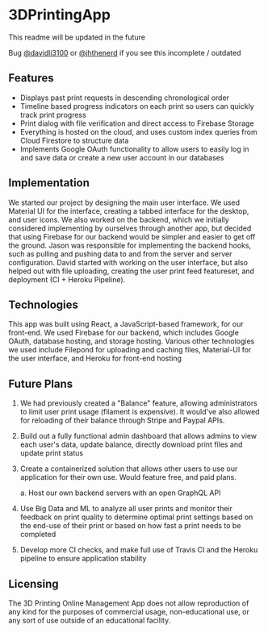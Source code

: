 # 3DPrintingApp

This readme will be updated in the future

Bug [@davidli3100]( https://github.com/davidli3100 ) or [@jhthenerd]( https://github.com/jhthenerd ) 
if you see this incomplete / outdated

## Features

- Displays past print requests in descending chronological order
- Timeline based progress indicators on each print so users can quickly track print progress
- Print dialog with file verification and direct access to Firebase Storage
- Everything is hosted on the cloud, and uses custom index queries from Cloud Firestore to structure data
- Implements Google OAuth functionality to allow users to easily log in and save data or create a new user account in our databases

## Implementation
We started our project by designing the main user interface. We used Material UI for the interface, creating a tabbed interface for the desktop, and user icons. We also worked on the backend, which we initially considered implementing by ourselves through another app, but decided that using Firebase for our backend would be simpler and easier to get off the ground. Jason was responsible for implementing the backend hooks, such as pulling and pushing data to and from the server and server configuration. David started with working on the user interface, but also helped out with file uploading, creating the user print feed featureset, and deployment (CI + Heroku Pipeline).

## Technologies
This app was built using React, a JavaScript-based framework, for our front-end.
We used Firebase for our backend, which includes Google OAuth, database hosting, and storage hosting. 
Various other technologies we used include Filepond for uploading and caching files, Material-UI for the user interface, and Heroku for front-end hosting

## Future Plans

1. We had previously created a "Balance" feature, allowing administrators to limit user print usage (filament is expensive). It would've also allowed for reloading of their balance through Stripe and Paypal APIs. 

2. Build out a fully functional admin dashboard that allows admins to view each user's data, update balance, directly download print files and update print status

3. Create a containerized solution that allows other users to use our application for their own use. Would feature free, and paid plans. 

    a. Host our own backend servers with an open GraphQL API 

4. Use Big Data and ML to analyze all user prints and monitor their feedback on print quality to determine optimal print settings based on the end-use of their print or based on how fast a print needs to be completed

5. Develop more CI checks, and make full use of Travis CI and the Heroku pipeline to ensure application stability

## Licensing

The 3D Printing Online Management App does not allow reproduction of any kind for the purposes of commercial usage, non-educational use, or any sort of use outside of an educational facility.
